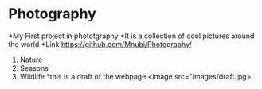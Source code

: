 # Photography
*My First project in phototgraphy
*It is a collection of cool pictures around the world
*Link https://github.com/Mnubi/Photography/
1. Nature
2. Seasons
3. Wildlife
*this is a draft of the webpage
<image src="Images/draft.jpg>
